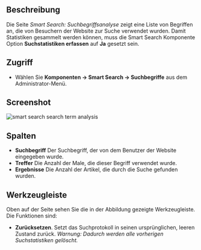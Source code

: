<!-- Filename: Help4.x:Smart_Search:_Search_Term_Analysis / Display title: Suchindex: Suchbegriff-Analyse -->

## Beschreibung

Die Seite *Smart Search: Suchbegriffsanalyse* zeigt eine Liste von Begriffen an, die von Besuchern der Website zur Suche verwendet wurden. Damit Statistiken gesammelt werden können, muss die Smart Search Komponente Option **Suchstatistiken erfassen** auf **Ja** gesetzt sein.

## Zugriff

- Wählen Sie **Komponenten → Smart Search → Suchbegriffe** aus dem Administrator-Menü.

## Screenshot

![smart search search term analysis](../../../de/images/smart-search/smart-search-search-term-analysis.png)

## Spalten

- **Suchbegriff** Der Suchbegriff, der von dem Benutzer der Website eingegeben wurde.
- **Treffer** Die Anzahl der Male, die dieser Begriff verwendet wurde.
- **Ergebnisse** Die Anzahl der Artikel, die durch die Suche gefunden wurden.

## Werkzeugleiste

Oben auf der Seite sehen Sie die in der Abbildung gezeigte Werkzeugleiste. Die Funktionen sind:

- **Zurücksetzen**. Setzt das Suchprotokoll in seinen ursprünglichen, leeren Zustand zurück.
  *Warnung: Dadurch werden alle vorherigen Suchstatistiken gelöscht.*
